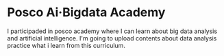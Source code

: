 # Posco Ai·Bigdata Academy

I participaded in posco academy where I can learn about big data analysis and artificial intelligence.
I'm going to upload contents about data analysis practice what i learn from this curriculum.
